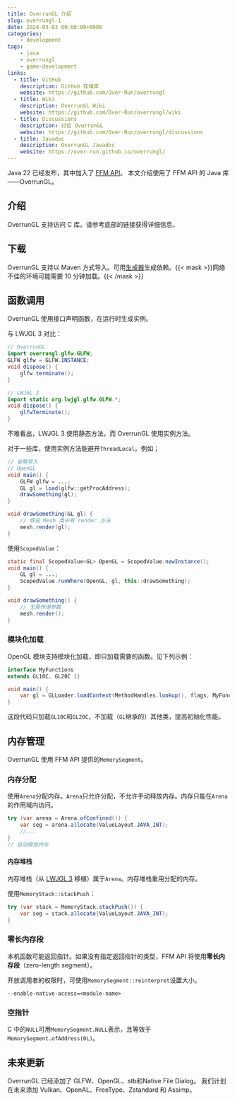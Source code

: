 ```yaml
---
title: OverrunGL 介绍
slug: overrungl-1
date: 2024-03-03 00:00:00+0000
categories:
    - development
tags:
    - java
    - overrungl
    - game-development
links:
  - title: GitHub
    description: GitHub 存储库
    website: https://github.com/Over-Run/overrungl
  - title: Wiki
    description: OverrunGL Wiki
    website: https://github.com/Over-Run/overrungl/wiki
  - title: Discussions
    description: 讨论 OverrunGL
    website: https://github.com/Over-Run/overrungl/discussions
  - title: Javadoc
    description: OverrunGL Javadoc
    website: https://over-run.github.io/overrungl/
---
```


Java 22 已经发布，其中加入了 [FFM API](https://openjdk.org/jeps/454)。
本文介绍使用了 FFM API 的 Java 库——OverrunGL。

## 介绍

OverrunGL 支持访问 C 库。请参考底部的链接获得详细信息。

## 下载

OverrunGL 支持以 Maven 方式导入。可用[生成器](https://over-run.github.io/overrungl-gen/)生成依赖。{{< mask >}}网络不佳的环境可能需要 10 分钟加载。{{< /mask >}}

## 函数调用

OverrunGL 使用接口声明函数，在运行时生成实例。

与 LWJGL 3 对比：

```java
// OverrunGL
import overrungl.glfw.GLFW;
GLFW glfw = GLFW.INSTANCE;
void dispose() {
    glfw.terminate();
}

// LWJGL 3
import static org.lwjgl.glfw.GLFW.*;
void dispose() {
    glfwTerminate();
}
```

不难看出，LWJGL 3 使用静态方法，而 OverrunGL 使用实例方法。

对于一些库，使用实例方法能避开`ThreadLocal`。例如；

```java
// 省略导入
// OpenGL
void main() {
    GLFW glfw = ...;
    GL gl = load(glfw::getProcAddress);
    drawSomething(gl);
}

void drawSomething(GL gl) {
    // 假设 Mesh 类中有 render 方法
    mesh.render(gl);
}
```

使用`ScopedValue`：

```java
static final ScopedValue<GL> OpenGL = ScopedValue.newInstance();
void main() {
    GL gl = ...;
    ScopedValue.runWhere(OpenGL, gl, this::drawSomething);
}

void drawSomething() {
    // 无需传递参数
    mesh.render();
}
```

### 模块化加载

OpenGL 模块支持模块化加载，即只加载需要的函数。见下列示例：

```java
interface MyFunctions
extends GL10C, GL20C {}

void main() {
    var gl = GLLoader.loadContext(MethodHandles.lookup(), flags, MyFunctions.class);
}
```

这段代码只加载`GL10C`和`GL20C`，不加载（`GL`继承的）其他类，提高初始化性能。

## 内存管理

OverrunGL 使用 FFM API 提供的`MemorySegment`。

### 内存分配

使用`Arena`分配内存。`Arena`只允许分配，不允许手动释放内存。内存只能在`Arena`的作用域内访问。

```java
try (var arena = Arena.ofConfined()) {
    var seg = arena.allocate(ValueLayout.JAVA_INT);
    //...
}
// 自动释放内存
```

#### 内存堆栈

内存堆栈（从
[LWJGL 3](https://github.com/LWJGL/lwjgl3/blob/master/modules/lwjgl/core/src/main/java/org/lwjgl/system/MemoryStack.java)
移植）属于`Arena`。内存堆栈重用分配的内存。

使用`MemoryStack::stackPush`：

```java
try (var stack = MemoryStack.stackPush()) {
    var seg = stack.allocate(ValueLayout.JAVA_INT);
}
```

### 零长内存段

本机函数可能返回指针。如果没有指定返回指针的类型，FFM API 将使用**零长内存段**（zero-length segment）。

开放调用者的权限时，可使用`MemorySegment::reinterpret`设置大小。

```text
--enable-native-access=<module-name>
```

### 空指针

C 中的`NULL`可用`MemorySegment.NULL`表示，且等效于`MemorySegment.ofAddress(0L)`。

## 未来更新

OverrunGL 已经添加了 GLFW、OpenGL、stb和Native File Dialog。
我们计划在未来添加 Vulkan、OpenAL、FreeType、Zstandard 和 Assimp。
